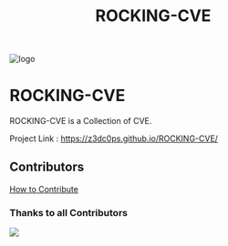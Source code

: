 <h1 align="center">ROCKING-CVE</h1>
<br>

![logo](https://user-images.githubusercontent.com/61974788/194068285-67af6cef-fc3d-4310-ad19-775c74c4739e.png)

# ROCKING-CVE

ROCKING-CVE is a Collection of CVE.

Project Link : https://z3dc0ps.github.io/ROCKING-CVE/


## Contributors
<a href="https://github.com/z3dc0ps/ROCKING-CVE/blob/main/CONTRIBUTE.md">How to Contribute</a>

### Thanks to all Contributors
<a href="https://github.com/z3dc0ps/ROCKING-CVE/graphs/contributors">
  <img src="https://contrib.rocks/image?repo=z3dc0ps/ROCKING-CVE" />
</a>

